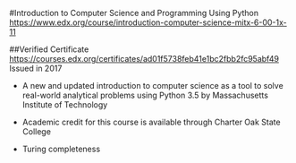 #Introduction to Computer Science and Programming Using Python
https://www.edx.org/course/introduction-computer-science-mitx-6-00-1x-11

##Verified Certificate 
https://courses.edx.org/certificates/ad01f5738feb41e1bc2fbb2fc95abf49
Issued in 2017

- A new and updated introduction to computer science as a tool to solve real-world analytical problems using Python 3.5 by Massachusetts Institute of Technology

- Academic credit for this course is available through Charter Oak State College

- Turing completeness
